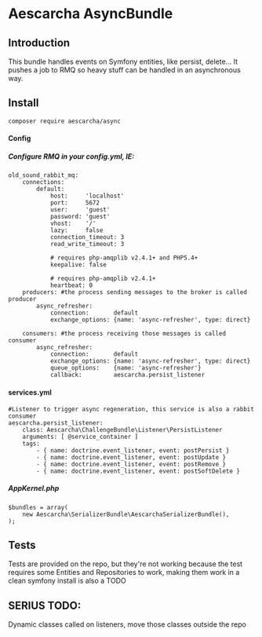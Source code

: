 # Aescarcha AsyncBundle
## Introduction

This bundle handles events on Symfony entities, like persist, delete... It pushes a job to RMQ so heavy stuff can be handled in an asynchronous way.

## Install

    composer require aescarcha/async

#### Config

##### Configure RMQ in your config.yml, IE:

    old_sound_rabbit_mq:
        connections:
            default:
                host:     'localhost'
                port:     5672
                user:     'guest'
                password: 'guest'
                vhost:    '/'
                lazy:     false
                connection_timeout: 3
                read_write_timeout: 3

                # requires php-amqplib v2.4.1+ and PHP5.4+
                keepalive: false

                # requires php-amqplib v2.4.1+
                heartbeat: 0
        producers: #the process sending messages to the broker is called producer
            async_refresher:
                connection:       default
                exchange_options: {name: 'async-refresher', type: direct}

        consumers: #the process receiving those messages is called consumer
            async_refresher:
                connection:       default
                exchange_options: {name: 'async-refresher', type: direct}
                queue_options:    {name: 'async-refresher'}
                callback:         aescarcha.persist_listener

#### services.yml

    #Listener to trigger async regeneration, this service is also a rabbit consumer
    aescarcha.persist_listener:
        class: Aescarcha\ChallengeBundle\Listener\PersistListener
        arguments: [ @service_container ]
        tags:
            - { name: doctrine.event_listener, event: postPersist }
            - { name: doctrine.event_listener, event: postUpdate }
            - { name: doctrine.event_listener, event: postRemove }
            - { name: doctrine.event_listener, event: postSoftDelete }

##### AppKernel.php

    $bundles = array(
        new Aescarcha\SerializerBundle\AescarchaSerializerBundle(),
    );



## Tests
Tests are provided on the repo, but they're not working because the test requires some Entities and Repositories to work, making them work in a clean symfony install is also a TODO

## SERIUS TODO:
Dynamic classes called on listeners, move those classes outside the repo